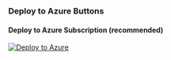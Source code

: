 ### Deploy to Azure Buttons

#### Deploy to Azure Subscription (recommended)
[![Deploy to Azure](https://aka.ms/deploytoazurebutton)](https://portal.azure.com/#create/Microsoft.Template/uri/https%3A%2F%2Fgithub.com%2Fberndtgroup%2Fwelcome%2Fonboarding%2Fsubscription%2FdelegatedResourceManagement.json)